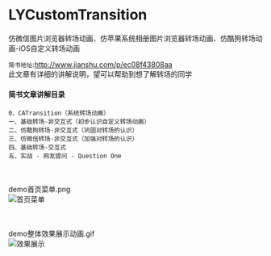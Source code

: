# LYCustomTransition
仿微信图片浏览器转场动画、仿苹果系统相册图片浏览器转场动画、仿酷狗转场动画-iOS自定义转场动画

`简书地址`:http://www.jianshu.com/p/ec08f43808aa</br>
此文章有详细的讲解说明，望可以帮助到想了解转场的同学

#### 简书文章讲解目录<br>

```
0、CATransition（系统转场动画）
一、基础转场-非交互式（初步认识自定义转场动画）
二、仿酷狗转场-非交互式（巩固对转场的认识）
三、仿微信转场-非交互式（加强对转场的认识）
四、基础转场-交互式
五、实战 - 网友提问 - Question One
```

<br><br>
demo首页菜单.png
<br>
![首页菜单](https://github.com/DevLiYang/LYCustomTransition/blob/master/Image/首页菜单.png)

<br><br>
demo整体效果展示动画.gif
<br>
![效果展示](https://github.com/DevLiYang/LYCustomTransition/blob/master/Image/效果展示.gif)
